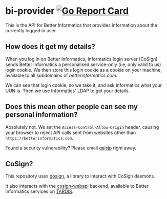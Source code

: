 # bi-provider [![Go Report Card](https://goreportcard.com/badge/github.com/compsoc-edinburgh/bi-provider)](https://goreportcard.com/report/github.com/compsoc-edinburgh/bi-provider)

This is the API for Better Informatics that provides information about the currently logged in user.

## How does it get my details?

When you log in on Better Informatics, Informatics login server (CoSign) sends Better Informatics a personalised service-only (i.e, only valid to us) login cookie. We then store this login cookie as a cookie on your machine, available to all subdomains of _betterinformatics.com_.

We can see that login cookie, so we take it, and ask Informatics what your UUN is. Then we use Informatics' LDAP to get your details.

## Does this mean other people can see my personal information?

Absolutely not. We set the `Access-Control-Allow-Origin` header, causing your browser to reject API calls sent from websites other than `https://betterinformatics.com`.

Found a security vulnerability? Please email [qaisjp](mailto:me@qaisjp.com) right away.

## CoSign?

This repository uses [gosign](https://github.com/qaisjp/gosign), a library to interact with CoSign daemons.

It also interacts with the [cosign-webapi](https://github.com/qaisjp/cosign-webapi) backend, available to Better Informatics services on [TARDIS](https://wiki.tardis.ed.ac.uk).
